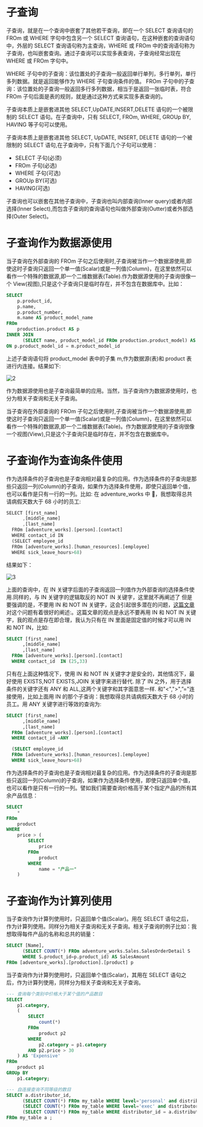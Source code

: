 # 子查询

子查询，就是在一个查询中嵌套了其他若干查询，即在一个 SELECT 查询语句的 FROm 或 WHERE 字句中包含另一个 SELECT 查询语句，在这种嵌套的查询语句中，外层的 SELECT 查询语句称为主查询，WHERE 或 FROm 中的查询语句称为子查询，也叫嵌套查询。通过子查询可以实现多表查询，子查询经常出现在 WHERE 或 FROm 字句中。

WHERE 子句中的子查询：该位置处的子查询一般返回单行单列，多行单列，单行多列数据。就是返回能够作为 WHERE 子句查询条件的值。
FROm 子句中的子查询：该位置处的子查询一般返回多行多列数据，相当于是返回一张临时表，符合 FROm 子句后面是表的规则，就是通过这种方式来实现多表查询的。

子查询本质上是嵌套进其他 SELECT,UpDATE,INSERT,DELETE 语句的一个被限制的 SELECT 语句。在子查询中，只有 SELECT, FROm, WHERE, GROUp BY, HAVING 等子句可以使用。

子查询本质上是嵌套进其他 SELECT, UpDATE, INSERT, DELETE 语句的一个被限制的 SELECT 语句,在子查询中，只有下面几个子句可以使用：

- SELECT 子句(必须)
- FROm 子句(必选)
- WHERE 子句(可选)
- GROUp BY(可选)
- HAVING(可选)

子查询也可以嵌套在其他子查询中，子查询也叫内部查询(Inner query)或者内部选择(Inner Select),而包含子查询的查询语句也叫做外部查询(Outter)或者外部选择(Outer Select)。

# 子查询作为数据源使用

当子查询在外部查询的 FROm 子句之后使用时,子查询被当作一个数据源使用,即使这时子查询只返回一个单一值(Scalar)或是一列值(Column)，在这里依然可以看作一个特殊的数据源,即一个二维数据表(Table).作为数据源使用的子查询很像一个 View(视图),只是这个子查询只是临时存在，并不包含在数据库中。比如：

```sql
SELECT
	p.product_id,
	p.name,
	p.product_number,
	m.name AS product_model_name
FROm
	production.product AS p
INNER JOIN
      (SELECT name, product_model_id FROm production.product_model) AS m
ON p.product_model_id = m.product_model_id
```

上述子查询语句将 product_model 表中的子集 m,作为数据源(表)和 product 表进行内连接。结果如下:

![2](http://images.cnblogs.com/cnblogs_com/CareySon/201107/201107181306074258.png)

作为数据源使用也是子查询最简单的应用。当然，当子查询作为数据源使用时，也分为相关子查询和无关子查询。

当子查询在外部查询的 FROm 子句之后使用时,子查询被当作一个数据源使用,即使这时子查询只返回一个单一值(Scalar)或是一列值(Column)，在这里依然可以看作一个特殊的数据源,即一个二维数据表(Table)。作为数据源使用的子查询很像一个视图(View),只是这个子查询只是临时存在，并不包含在数据库中。

# 子查询作为查询条件使用

作为选择条件的子查询也是子查询相对最复杂的应用。作为选择条件的子查询是那些只返回一列(Column)的子查询，如果作为选择条件使用，即使只返回单个值，也可以看作是只有一行的一列。比如: 在 adventure_works 中 ，我想取得总共请病假天数大于 68 小时的员工:

```js
SELECT [first_name]
      ,[middle_name]
      ,[last_name]
  FROm [adventure_works].[person].[contact]
  WHERE contact_id IN
  (SELECT employee_id
  FROm [adventure_works].[human_resources].[employee]
  WHERE sick_leave_hours>68)
```

结果如下：

![3](http://images.cnblogs.com/cnblogs_com/CareySon/201107/201107181306101910.png)

上面的查询中，在 IN 关键字后面的子查询返回一列值作为外部查询的选择条件使用.同样的，与 IN 关键字的逻辑取反的 NOT IN 关键字，这里就不再阐述了 但是要强调的是，不要用 IN 和 NOT IN 关键字，这会引起很多潜在的问题，[这篇文章](http://wiki.lessthandot.com/index.php/Subquery_typo_with_using_in)对这个问题有着很好的阐述:。这篇文章的观点是永远不要再用 IN 和 NOT IN 关键字，我的观点是存在即合理，我认为只有在 IN 里面是固定值的时候才可以用 IN 和 NOT IN，比如:

```sql
SELECT [first_name]
      ,[middle_name]
      ,[last_name]
  FROm [adventure_works].[person].[contact]
  WHERE contact_id  IN (25,33)
```

只有在上面这种情况下，使用 IN 和 NOT IN 关键字才是安全的，其他情况下，最好使用 EXISTS,NOT EXISTS,JOIN 关键字来进行替代. 除了 IN 之外，用于选择条件的关键字还有 ANY 和 ALL,这两个关键字和其字面意思一样. 和"<",">",”="连接使用，比如上面用 IN 的那个子查询：我想取得总共请病假天数大于 68 小时的员工。用 ANY 关键字进行等效的查询为:

```sql
SELECT [first_name]
      ,[middle_name]
      ,[last_name]
  FROm [adventure_works].[person].[contact]
  WHERE contact_id =ANY

  (SELECT employee_id
  FROm [adventure_works].[human_resources].[employee]
  WHERE sick_leave_hours>68)
```

作为选择条件的子查询也是子查询相对最复杂的应用。作为选择条件的子查询是那些只返回一列(Column)的子查询，如果作为选择条件使用，即使只返回单个值，也可以看作是只有一行的一列。譬如我们需要查询价格高于某个指定产品的所有其余产品信息：

```sql
SELECT
	*
FROm
	product
WHERE
	price > (
		SELECT
			price
		FROm
			product
		WHERE
			name = "产品一"
	)
```

# 子查询作为计算列使用

当子查询作为计算列使用时，只返回单个值(Scalar)。用在 SELECT 语句之后，作为计算列使用。同样分为相关子查询和无关子查询。相关子查询的例子比如：我想取得每件产品的名称和总共的销量：

```sql
SELECT [Name],
      (SELECT COUNT(*) FROm adventure_works.Sales.SalesOrderDetail S
      WHERE S.product_id=p.product_id) AS SalesAmount
FROm [adventure_works].[production].[product] p
```

当子查询作为计算列使用时，只返回单个值(Scalar)，其用在 SELECT 语句之后，作为计算列使用，同样分为相关子查询和无关子查询。

```sql
--- 查询每个类别中价格大于某个值的产品数目
SELECT
	p1.category,
	(
		SELECT
			count(*)
		FROm
			product p2
		WHERE
			p2.category = p1.category
		AND p2.price > 30
	) AS 'Expensive'
FROm
	product p1
GROUp BY
	p1.category;
```

```sql
--- 自连接查询不同等级的数目
SELECT a.distributor_id,
      (SELECT COUNT(*) FROm my_table WHERE level='personal' and distributor_id = a.distributor_id) as personal_count,
      (SELECT COUNT(*) FROm my_table WHERE level='exec' and distributor_id = a.distributor_id) as exec_count,
      (SELECT COUNT(*) FROm my_table WHERE distributor_id = a.distributor_id) as total_count
FROm my_table a ;
```
